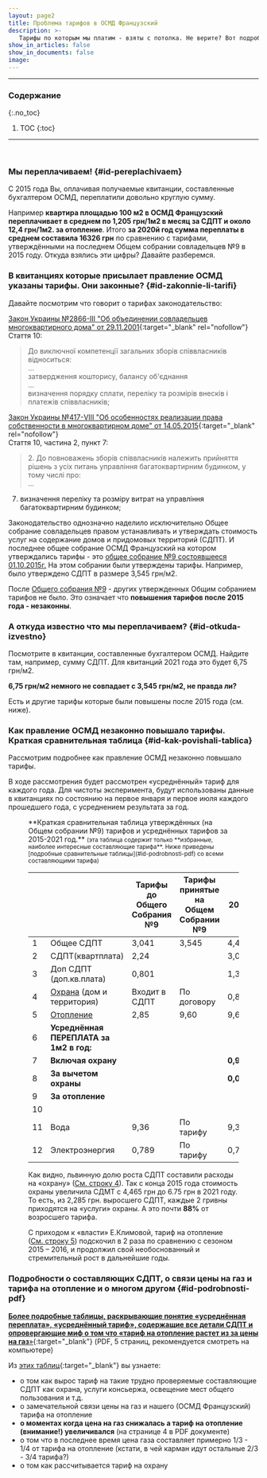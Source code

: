 ```yaml
---
layout: page2
title: Проблема тарифов в ОСМД Французский
description: >-
   Тарифы по которым мы платим - взяты с потолка. Не верите? Вот подробное объяснение
show_in_articles: false
show_in_documents: false
image: 
---
```


----
### Содержание
{:.no_toc}

1. TOC
{:toc}

----
<br>

### Мы переплачиваем! {#id-pereplachivaem}
С 2015 года Вы, оплачивая получаемые квитанции, составленные бухгалтером ОСМД, переплатили довольно круглую сумму. 

Например **квартира площадью 100 м2 в ОСМД Французский переплачивает в среднем по 1,205 грн/1м2 в месяц за СДПТ и около 12,4 грн/1м2. за отопление**. 
Итого **за 2020й год сумма переплаты в среднем составила 16326 грн** по сравнению с тарифами, утверждёнными на последнем Общем собрании совладельцев №9 в 2015 году.
Откуда взялись эти цифры? Давайте разберемся.

### В квитанциях которые присылает правление ОСМД указаны тарифы. Они законные? {#id-zakonnie-li-tarifi}
Давайте посмотрим что говорит о тарифах законодательство:

[Закон Украины №2866-III "Об объединении совладельцев многоквартирного дома" от 29.11.2001](https://zakon.rada.gov.ua/laws/show/2866-14#n128){:target="_blank" rel="nofollow"}<br>
Стаття 10:
>До виключної компетенції загальних зборів співвласників відноситься:<br>
...<br>
затвердження кошторису, балансу об'єднання<br>
...<br>
визначення порядку сплати, переліку та розмірів внесків і платежів співвласників;


[Закон Украины №417-VIII "Об особенностях реализации права собственности в многоквартирном доме" от 14.05.2015](https://zakon.rada.gov.ua/laws/show/417-19#n66){:target="_blank" rel="nofollow"}<br>
Стаття 10, частина 2, пункт 7:
> 2\. До повноважень зборів співвласників належить прийняття рішень з усіх питань управління багатоквартирним будинком, у тому числі про:<br>
...<br>
7) визначення переліку та розміру витрат на управління багатоквартирним будинком;

Законодательство однозначно наделило исключительно Общее собрание совладельцев правом устанавливать и утверждать стоимость услуг на
содержание домов и придомовых территорий (СДПТ). И последнее общее собрание ОСМД Французский на котором утверждались тарифы - это [общее собрание №9 состоявшееся 01.10.2015г.](https://orgkomitet-osmd-fran.org/2021/03/05/istoriya-osmd-franzuskij.html#id-2015-sobranie-9-podgotovka)
На этом собрании были утверждены тарифы. Например, было утверждено СДПТ в размере 3,545 грн/м2.

После [Общего собрания №9](https://orgkomitet-osmd-fran.org/2021/03/05/istoriya-osmd-franzuskij.html#id-2015-sobranie-9-podgotovka) - других утвержденных 
Общим собранием тарифов не было. Это означает что **повышения тарифов после 2015 года - незаконны**.



### А откуда известно что мы переплачиваем? {#id-otkuda-izvestno}
Посмотрите в квитанции, составленные бухгалтером ОСМД. Найдите там, например, сумму СДПТ. Для квитанций 2021 года это будет 6,75 грн/м2.

**6,75 грн/м2 немного не совпадает с 3,545 грн/м2, не правда ли?**<br>

Есть и другие тарифы которые были повышены после 2015 года (см. ниже).


### Как правление ОСМД незаконно повышало тарифы. Краткая сравнительная таблица {#id-kak-povishali-tablica}
Рассмотрим подробнее как правление ОСМД незаконно повышало тарифы. 

В ходе рассмотрения будет рассмотрен «усреднённый» тариф для каждого года. Для чистоты эксперимента, будут использованы данные в квитанциях 
по состоянию на первое января и первое июля каждого прошедшего года, с усреднением результата за год.


<figure markdown="1">
<figcaption markdown="1">
**Краткая сравнительная таблица утверждённых (на Общем собрании №9) тарифов и усреднённых тарифов за 2015-2021 год.**
<small> (эта таблица содержит только **избранные, наиболее интересные составляющие тарифа**. 
Ниже приведены [подробные сравнительные таблицы](#id-podrobnosti-pdf) со всеми составляющими тарифа)</small>
</figcaption>

|    |                                         | Тарифы до Общего Собрания №9 | Тарифы принятые на Общем Собрании №9 | 2015     | 2016     | 2017      | 2018      | 2019      | 2020      | 2021      |
|----|-----------------------------------------|------------------------------|--------------------------------------|----------|----------|-----------|-----------|-----------|-----------|-----------|
| 1  | <a id="r1"></a>Общее СДПТ               | 3,041                        | 3,545                                | 4,465    | 4,505    | 4,679     | 4,995     | 5,69      | 6,75      | 6,75      |
| 2  | <a id="r2"></a>СДПТ(квартплата)         | 2,24                         |                                      | 3,092    | 3,092    | 3,090     | 3,090     | 3,210     | 3,865     | 3,915     |
| 3  | <a id="r3"></a>Доп СДПТ (доп.кв.плата)  | 0,801                        |                                      | 1,373    | 1,413    | 1,5875    | 1,909     | 2,4755    | 2,86      | 2,835     |
| 4  | <a id="r4"></a>[Охрана](#d-oxrana) (дом и территория)| Входит в СДПТ                | По договору                          | 0,87     | 0,91     | 0,9365    | 1,365     | 1,7685    | 2         | 2         |
| 5  | <a id="r5"></a>[Отопление](#d-otoplenie)| 2,85                         | 9,60                                 | 9,60     | 9,60     | 19,45     | 19,45     | 22        | 22        | 25,3      |
| 6  | <a id="r6"></a>**Усреднённая ПЕРЕПЛАТА за 1м2 в год:**|                              |                                      |          |          |           |           |           |           |           |
| 7  | <a id="r7"></a>**Включая охрану**       |                              |                                      | **0,92** | **0,96** | **1,134** | **1,45**  | **2,145** | **3,205** | **3,205** |
| 8  | <a id="r8"></a>**За вычетом охраны**    |                              |                                      | **0,05** | **0,05** | **0,198** | **0,085** | **0,377** | **1,205** | **1,205** |
| 9  | <a id="r9"></a>**За отопление**         |                              |                                      |          |          | **9,85**  | **9,85**  | **12,4**  | **12,4**  | **15,7**  |
| 10 |                                         |                              |                                      |          |          |           |           |           |           |           |
| 11 | <a id="r11"></a>Вода                    | 9,36                         | По тарифу                            | 9,36     | 10,296   | 12,984    | 16,128    | 21,948    | 21,948    | 30,024    |
| 12 | <a id="r12"></a>Электроэнергия          | 0,789                        | По тарифу                            | 0,789    | 0,99     | 1,485     | 1,68      | 1,68      | 1,68      | 1,68      |

<a id="d-oxrana"></a>Как видно, львинную долю роста СДПТ составили расходы на «охрану» ([См. строку 4](#r4)). Так с конца 2015 года стоимость охраны увеличила СДМТ с 4,465 грн до 6.75 грн в 2021 году. 
То есть, из 2,285 грн. выросшего СДПТ, каждые 2 гривны приходятся на «услуги» охраны. А это почти **88%** от возросшего тарифа.

<a id="d-otoplenie"></a>С приходом к «власти» Е.Климовой, тариф на отопление ([См. строку 5](#r5)) подскочил в 2 раза по сравнению с сезоном 2015 – 2016, и продолжил свой необоснованный и
стремительный рост в дальнейшие годы.

</figure>


### Подробности о составляющих СДПТ, о связи цены на газ и тарифа на отопление и о многом другом {#id-podrobnosti-pdf}

[**Более подробные таблицы, раскрывающие понятие «усреднённая переплата», «усреднённый тариф», 
содержащие все детали СДПТ и опровергающие миф о том что «тариф на отопление растет из за цены на газ**»](/assets/2021-10-08-tarif-2-6.pdf){:target="_blank"} (PDF, 5 страниц, рекомендуется смотреть на компьютере)

Из [этих таблиц](/assets/2021-10-08-tarif-2-6.pdf){:target="_blank"} вы узнаете:

* о том как вырос тариф на такие трудно проверяемые составляющие СДПТ как охрана, услуги консьержа, освещение мест общего пользования и т.д.
* о замечательной связи цены на газ и нашего (ОСМД Французский) тарифа на отопление
* **о моментах когда цена на газ снижалась а тариф на отопление (внимание!) увеличивался** (на странице 4 в PDF документе)
* о том что в последнее время цена газа составляет примерно 1/3 - 1/4 от тарифа на отопление (кстати, в чей карман идут остальные 2/3 - 3/4 тарифа?)
* о том как рассчитывается тариф на охрану



